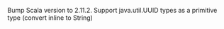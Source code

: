 Bump Scala version to 2.11.2.
Support java.util.UUID types as a primitive type (convert inline to String)